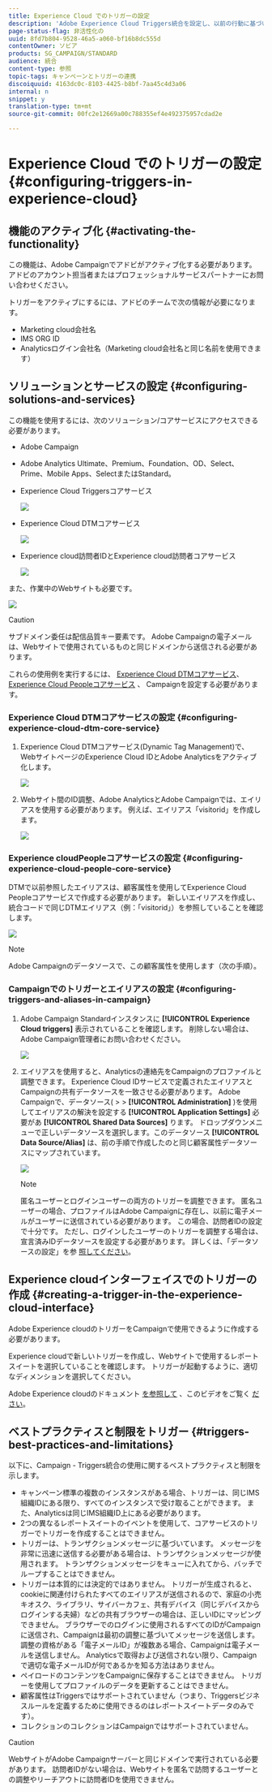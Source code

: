 ```yaml
---
title: Experience Cloud でのトリガーの設定
description: 'Adobe Experience Cloud Triggers統合を設定し、以前の行動に基づいてパーソナライズされた配信を顧客に送信する方法を説明します。 '
page-status-flag: 非活性化の
uuid: 8fd7b804-9528-46a5-a060-bf16b8dc555d
contentOwner: ソビア
products: SG_CAMPAIGN/STANDARD
audience: 統合
content-type: 参照
topic-tags: キャンペーンとトリガーの連携
discoiquuid: 4163dc0c-8103-4425-b8bf-7aa45c4d3a06
internal: n
snippet: y
translation-type: tm+mt
source-git-commit: 00fc2e12669a00c788355ef4e492375957cdad2e

---
```



# Experience Cloud でのトリガーの設定{#configuring-triggers-in-experience-cloud}

## 機能のアクティブ化 {#activating-the-functionality}

この機能は、Adobe Campaignでアドビがアクティブ化する必要があります。 アドビのアカウント担当者またはプロフェッショナルサービスパートナーにお問い合わせください。

トリガーをアクティブにするには、アドビのチームで次の情報が必要になります。

* Marketing cloud会社名
* IMS ORG ID
* Analyticsログイン会社名（Marketing cloud会社名と同じ名前を使用できます）

## ソリューションとサービスの設定 {#configuring-solutions-and-services}

この機能を使用するには、次のソリューション/コアサービスにアクセスできる必要があります。

* Adobe Campaign
* Adobe Analytics Ultimate、Premium、Foundation、OD、Select、Prime、Mobile Apps、SelectまたはStandard。
* Experience Cloud Triggersコアサービス

   ![](assets/trigger_uc_prereq_1.png)

* Experience Cloud DTMコアサービス

   ![](assets/trigger_uc_prereq_2.png)

* Experience cloud訪問者IDとExperience cloud訪問者コアサービス

   ![](assets/trigger_uc_prereq_3.png)

また、作業中のWebサイトも必要です。

![](assets/trigger_uc_prereq_4.png)

>[!CAUTION]
>
>サブドメイン委任は配信品質キー要素です。 Adobe Campaignの電子メールは、Webサイトで使用されているものと同じドメインから送信される必要があります。

これらの使用例を実行するには、 [Experience Cloud DTMコアサービス](#configuring-experience-cloud-dtm-core-service)、 [Experience Cloud Peopleコアサービス](#configuring-experience-cloud-people-core-service) 、 [](#configuring-triggers-and-aliases-in-campaign) Campaignを設定する必要があります。

### Experience Cloud DTMコアサービスの設定 {#configuring-experience-cloud-dtm-core-service}

1. Experience Cloud DTMコアサービス(Dynamic Tag Management)で、WebサイトページのExperience Cloud IDとAdobe Analyticsをアクティブ化します。

   ![](assets/trigger_uc_conf_1.png)

1. Webサイト間のID調整、Adobe AnalyticsとAdobe Campaignでは、エイリアスを使用する必要があります。 例えば、エイリアス「visitorid」を作成します。

   ![](assets/trigger_uc_conf_2.png)

### Experience cloudPeopleコアサービスの設定 {#configuring-experience-cloud-people-core-service}

DTMで以前参照したエイリアスは、顧客属性を使用してExperience Cloud Peopleコアサービスで作成する必要があります。 新しいエイリアスを作成し、統合コードで同じDTMエイリアス（例：「visitorid」）を参照していることを確認します。

![](assets/trigger_uc_conf_3.png)

>[!NOTE]
>
>Adobe Campaignのデータソースで、この顧客属性を使用します（次の手順）。

### Campaignでのトリガーとエイリアスの設定 {#configuring-triggers-and-aliases-in-campaign}

1. Adobe Campaign Standardインスタンスに **[!UICONTROL Experience Cloud triggers]** 表示されていることを確認します。 削除しない場合は、Adobe Campaign管理者にお問い合わせください。

   ![](assets/remarketing_1.png)

1. エイリアスを使用すると、Analyticsの連絡先をCampaignのプロファイルと調整できます。 Experience Cloud IDサービスで定義されたエイリアスとCampaignの共有データソースを一致させる必要があります。 Adobe Campaignで、データソース( &gt; &gt; **[!UICONTROL Administration]** )を使用してエイリアスの解決を設定する **[!UICONTROL Application Settings]** 必要があ **[!UICONTROL Shared Data Sources]** ります。 ドロップダウンメニューで正しいデータソースを選択します。このデータソース **[!UICONTROL Data Source/Alias]** は、前の手順で作成したのと同じ顧客属性データソースにマップされています。

   ![](assets/trigger_uc_conf_5.png)

   >[!NOTE]
   >
   >匿名ユーザーとログインユーザーの両方のトリガーを調整できます。 匿名ユーザーの場合、プロファイルはAdobe Campaignに存在し、以前に電子メールがユーザーに送信されている必要があります。 この場合、訪問者IDの設定で十分です。 ただし、ログインしたユーザーのトリガーを調整する場合は、宣言済みIDデータソースを設定する必要があります。 詳しくは、「データソースの設定」を参 [照してください](../../integrating/using/provisioning-and-configuring-integration-with-audience-manager-or-people-core-service.md#step-2--configure-the-data-sources)。

## Experience cloudインターフェイスでのトリガーの作成 {#creating-a-trigger-in-the-experience-cloud-interface}

Adobe Experience cloudのトリガーをCampaignで使用できるように作成する必要があります。

Experience cloudで新しいトリガーを作成し、Webサイトで使用するレポートスイートを選択していることを確認します。 トリガーが起動するように、適切なディメンションを選択してください。

Adobe Experience cloudのドキュメント [を参照して](https://marketing.adobe.com/resources/help/en_US/mcloud/triggers.html) 、このビデオをご覧く [ださい](https://helpx.adobe.com/marketing-cloud/how-to/email-marketing.html#step-two)。

## ベストプラクティスと制限をトリガー {#triggers-best-practices-and-limitations}

以下に、Campaign - Triggers統合の使用に関するベストプラクティスと制限を示します。

* キャンペーン標準の複数のインスタンスがある場合、トリガーは、同じIMS組織IDにある限り、すべてのインスタンスで受け取ることができます。 また、Analyticsは同じIMS組織ID上にある必要があります。
* 2つの異なるレポートスイートのイベントを使用して、コアサービスのトリガーでトリガーを作成することはできません。
* トリガーは、トランザクションメッセージに基づいています。 メッセージを非常に迅速に送信する必要がある場合は、トランザクションメッセージが使用されます。 トランザクションメッセージをキューに入れてから、バッチでループすることはできません。
* トリガーは本質的には決定的ではありません。 トリガーが生成されると、cookieに関連付けられたすべてのエイリアスが送信されるので、家庭の小売キオスク、ライブラリ、サイバーカフェ、共有デバイス（同じデバイスからログインする夫婦）などの共有ブラウザーの場合は、正しいIDにマッピングできません。 ブラウザーでのログインに使用されるすべてのIDがCampaignに送信され、Campaignは最初の調整に基づいてメッセージを送信します。 調整の資格がある「電子メールID」が複数ある場合、Campaignは電子メールを送信しません。 Analyticsで取得および送信されない限り、Campaignで適切な電子メールIDが何であるかを知る方法はありません。
* ペイロードのコンテンツをCampaignに保存することはできません。 トリガーを使用してプロファイルのデータを更新することはできません。
* 顧客属性はTriggersではサポートされていません（つまり、Triggersビジネスルールを定義するために使用できるのはレポートスイートデータのみです）。
* コレクションのコレクションはCampaignではサポートされていません。

>[!CAUTION]
>
>WebサイトがAdobe Campaignサーバーと同じドメインで実行されている必要があります。 訪問者IDがない場合は、Webサイトを匿名で訪問するユーザーとの調整やリーチアウトに訪問者IDを使用できません。

